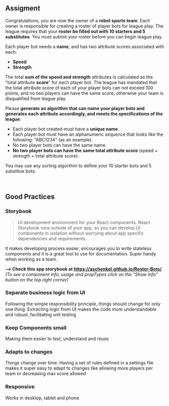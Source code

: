 ## Assigment ##

Congratulations, you are now the owner of a **robot sports team**. Each owner is responsible for creating a roster
of player bots for league play. The league requires that your **roster be filled out with 10 starters and 5
substitutes**. You must submit your roster before you can begin league play.

Each player bot needs a **name**, and has two attribute scores associated with each:
- **Speed**
- **Strength**

The total **sum of the speed and strength** attributes is calculated as the "total attribute **score**" for each player bot.
The league has mandated that the total attribute score of each of your player bots can not exceed 100 points,
and no two players can have the same score, otherwise your team is disqualified from league play.

Please **generate an algorithm that can name your player bots and generates each attribute accordingly, and
meets the specifications of the league**.

- Each player bot created must have a **unique name**.
- Each player bot must have an alphanumeric sequence that looks like the following: "ABC1234" (as an
example).
- No two player bots can have the same name.
- **No two player bots can have the same total attribute score** (speed + strength = total attribute score).

You may use any sorting algorithm to define your 10 starter bots and 5 substitue bots.

<br/>

## Good Practices ##

### Storybook ###
>UI development environment for your React components.
React Storybook runs outside of your app, so you can develop UI components in isolation without worrying about app specific dependencies and requirements. 

It makes developing process easier, encourages you to write stateless components and it is a great tool to use for documentation. Super handy when working as a team.

**--> Check this app storybook at https://aschenkel.github.io/Roster-Bots/**
*(To see a component info, usage and propTypes click on the "Show Info" button on the top right corner)*

### Separate business logic from UI ###
Following the simple responsibility principle, things should change for only one thing. Extracting logic from UI makes the code more understandable and robust, facilitating unit testing

### Keep Components small ###
Making them easier to test, understand and reuse

### Adapts to changes ###
Things change over time. Having a set of rules defined in a settings file makes it super easy to adapt to changes like allowing more players per team or decreasing max score allowed

### Responsive ###
Works in desktop, tablet and phone



